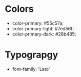 # Colors
- color-primary: #55c57a;
- color-primary-light: #7ed56f;
- color-primary-dark: #28b485;

# Typograpgy
- font-family: 'Lato'